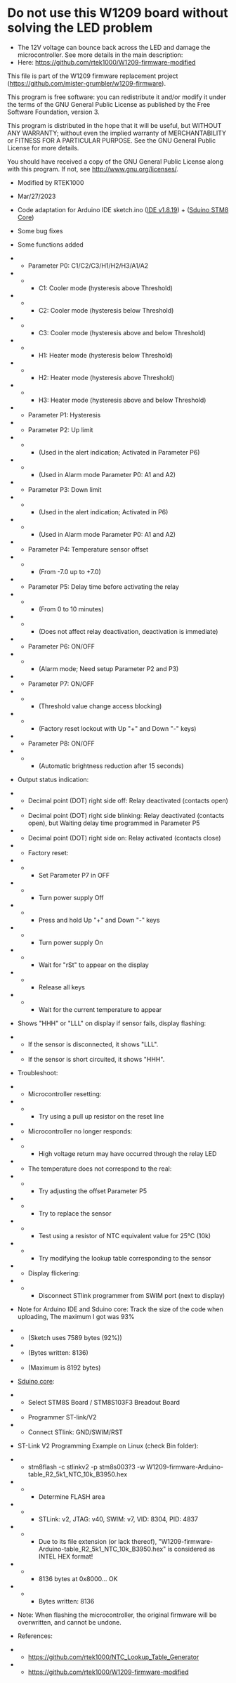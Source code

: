    # Do not use this W1209 board without solving the LED problem
   - The 12V voltage can bounce back across the LED and damage the microcontroller. See more details in the main description:
   - Here: https://github.com/rtek1000/W1209-firmware-modified

   This file is part of the W1209 firmware replacement project
   (https://github.com/mister-grumbler/w1209-firmware).

   This program is free software: you can redistribute it and/or modify
   it under the terms of the GNU General Public License as published by
   the Free Software Foundation, version 3.

   This program is distributed in the hope that it will be useful, but
   WITHOUT ANY WARRANTY; without even the implied warranty of
   MERCHANTABILITY or FITNESS FOR A PARTICULAR PURPOSE. See the GNU
   General Public License for more details.

   You should have received a copy of the GNU General Public License
   along with this program. If not, see <http://www.gnu.org/licenses/>.

   - Modified by RTEK1000
   - Mar/27/2023
   - Code adaptation for Arduino IDE sketch.ino ([IDE v1.8.19](https://www.arduino.cc/en/software)) + ([Sduino STM8 Core](https://github.com/tenbaht/sduino))
   - Some bug fixes
   - Some functions added
   - - Parameter P0: C1/C2/C3/H1/H2/H3/A1/A2
   - - - C1: Cooler mode (hysteresis above Threshold)
   - - - C2: Cooler mode (hysteresis below Threshold)
   - - - C3: Cooler mode (hysteresis above and below Threshold)
   - - - H1: Heater mode (hysteresis below Threshold)
   - - - H2: Heater mode (hysteresis above Threshold)
   - - - H3: Heater mode (hysteresis above and below Threshold)
   - - Parameter P1: Hysteresis
   - - Parameter P2: Up limit
   - - - (Used in the alert indication; Activated in Parameter P6)
   - - - (Used in Alarm mode Parameter P0: A1 and A2)
   - - Parameter P3: Down limit
   - - - (Used in the alert indication; Activated in P6)
   - - - (Used in Alarm mode Parameter P0: A1 and A2)
   - - Parameter P4: Temperature sensor offset
   - - - (From -7.0 up to +7.0)
   - - Parameter P5: Delay time before activating the relay
   - - - (From 0 to 10 minutes)
   - - - (Does not affect relay deactivation, deactivation is immediate)
   - - Parameter P6: ON/OFF
   - - - (Alarm mode; Need setup Parameter P2 and P3)
   - - Parameter P7: ON/OFF
   - - - (Threshold value change access blocking)
   - - - (Factory reset lockout with Up "+" and Down "-" keys)
   - - Parameter P8: ON/OFF
   - - - (Automatic brightness reduction after 15 seconds)
   - Output status indication:
   - - Decimal point (DOT) right side off:
           Relay deactivated (contacts open)
   - - Decimal point (DOT) right side blinking:
           Relay deactivated (contacts open), but
           Waiting delay time programmed in Parameter P5
   - - Decimal point (DOT) right side on:
           Relay activated (contacts close)           
   - - Factory reset:
   - - - Set Parameter P7 in OFF
   - - - Turn power supply Off
   - - - Press and hold Up "+" and Down "-" keys
   - - - Turn power supply On
   - - - Wait for "rSt" to appear on the display
   - - - Release all keys
   - - - Wait for the current temperature to appear
   - Shows "HHH" or "LLL" on display if sensor fails, display flashing:
   - - If the sensor is disconnected, it shows "LLL".
   - - If the sensor is short circuited, it shows "HHH".
   
   - Troubleshoot:
   - - Microcontroller resetting:
   - - - Try using a pull up resistor on the reset line
   
   - - Microcontroller no longer responds:
   - - - High voltage return may have occurred through the relay LED
   
   - - The temperature does not correspond to the real:
   - - - Try adjusting the offset Parameter P5
   - - - Try to replace the sensor
   - - - Test using a resistor of NTC equivalent value for 25°C (10k)
   - - - Try modifying the lookup table corresponding to the sensor
   
   - - Display flickering:
   - - - Disconnect STlink programmer from SWIM port (next to display)
           
   - Note for Arduino IDE and Sduino core:
     Track the size of the code when uploading,
     The maximum I got was 93%
   - - (Sketch uses 7589 bytes (92%))
   - - (Bytes written: 8136)
   - - (Maximum is 8192 bytes)
   - [Sduino core](https://github.com/tenbaht/sduino):
   - - Select STM8S Board / STM8S103F3 Breadout Board
   - - Programmer ST-link/V2
   - - Connect STlink: GND/SWIM/RST 

   - ST-Link V2 Programming Example on Linux (check Bin folder):
   - - stm8flash -c stlinkv2 -p stm8s003?3 -w W1209-firmware-Arduino-table_R2_5k1_NTC_10k_B3950.hex 
   - - - Determine FLASH area
   - - - STLink: v2, JTAG: v40, SWIM: v7, VID: 8304, PID: 4837
   - - - Due to its file extension (or lack thereof), "W1209-firmware-Arduino-table_R2_5k1_NTC_10k_B3950.hex" is considered as INTEL HEX format!
   - - - 8136 bytes at 0x8000... OK
   - - - Bytes written: 8136
   - Note: When flashing the microcontroller, the original firmware will be overwritten, and cannot be undone.


   - References:
   - - https://github.com/rtek1000/NTC_Lookup_Table_Generator
   - - https://github.com/rtek1000/W1209-firmware-modified
